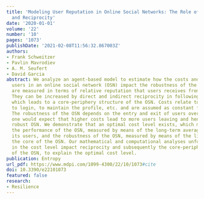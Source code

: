```yaml
---
title: 'Modeling User Reputation in Online Social Networks: The Role of Costs, Benefits,
  and Reciprocity'
date: '2020-01-01'
volume: '22'
number: '10'
pages: '1073'
publishDate: '2021-02-08T11:56:32.867003Z'
authors:
- Frank Schweitzer
- Pavlin Mavrodiev
- A. M. Seufert
- David Garcia
abstract: We analyze an agent-based model to estimate how the costs and benefits of
  users in an online social network (OSN) impact the robustness of the OSN. Benefits
  are measured in terms of relative reputation that users receives from their followers.
  They can be increased by direct and indirect reciprocity in following each other,
  which leads to a core-periphery structure of the OSN. Costs relate to the effort
  to login, to maintain the profile, etc. and are assumed as constant for all users.
  The robustness of the OSN depends on the entry and exit of users over time. Intuitively,
  one would expect that higher costs lead to more users leaving and hence to a less
  robust OSN. We demonstrate that an optimal cost level exists, which maximizes both
  the performance of the OSN, measured by means of the long-term average benefit of
  its users, and the robustness of the OSN, measured by means of the life-time of
  the core of the OSN. Our mathematical and computational analyses unfold how changes
  in the cost level impact reciprocity and subsequently the core-periphery structure
  of the OSN, to explain the optimal cost level.
publication: Entropy
url_pdf: https://www.mdpi.com/1099-4300/22/10/1073#cite
doi: 10.3390/e22101073
featured: false
research:
- Resilience
---
```


